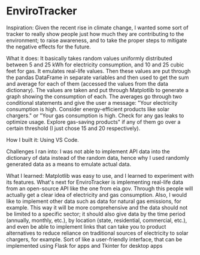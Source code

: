 # EnviroTracker
Inspiration: Given the recent rise in climate change, I wanted some sort of tracker to really show people just how much they are contributing to the environment; to raise awareness, and to take the proper steps to mitigate the negative effects for the future.

What it does: It basically takes random values uniformly distributed between 5 and 25 kWh for electricity consumption, and 10 and 25 cubic feet for gas. It emulates real-life values. Then these values are put through the pandas DataFrame in separate variables and then used to get the sum and average for each of them (accessed the values from the data dictionary). The values are taken and put through Matplotlib to generate a graph showing the consumption of each. The averages go through two conditional statements and give the user a message: "Your electricity consumption is high. Consider energy-efficient products like solar chargers." or "Your gas consumption is high. Check for any gas leaks to optimize usage. Explore gas-saving products" if any of them go over a certain threshold (I just chose 15 and 20 respectively).

How I built it: Using VS Code.

Challenges I ran into: I was not able to implement API data into the dictionary of data instead of the random data, hence why I used randomly generated data as a means to emulate actual data.

What I learned: Matplotlib was easy to use, and I learned to experiment with its features.
What's next for EnviroTracker is implementing real-life data from an open-source API like the one from eia.gov. Through this people will actually get a clear idea of electricity and gas consumption. Also, I would like to implement other data such as data for natural gas emissions, for example. This way it will be more comprehensive and the data should not be limited to a specific sector; it should also give data by the time period (annually, monthly, etc.), by location (state, residential, commercial, etc.), and even be able to implement links that can take you to product alternatives to reduce reliance on traditional sources of electricity to solar chargers, for example. Sort of like a user-friendly interface, that can be implemented using Flask for apps and Tkinter for desktop apps
